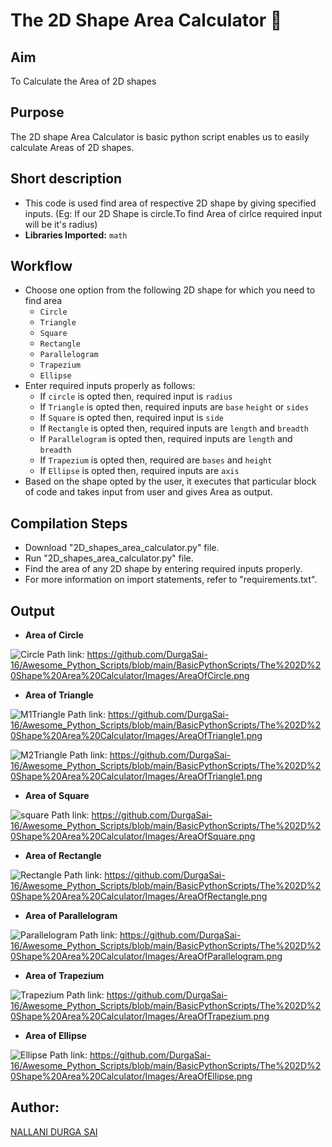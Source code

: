 # The 2D Shape Area Calculator 🧮
## Aim 
To Calculate the Area of 2D shapes
## Purpose
The 2D shape Area Calculator is basic python script enables us to easily calculate Areas of 2D shapes.
## Short description
- This code is used find area of respective 2D shape by giving specified inputs. (Eg: If our 2D Shape is circle.To find Area of cirlce required input will be it's radius)
- **Libraries Imported:**  `math`

## Workflow
- Choose one option from the following 2D shape for which you need to find area
  - `Circle`
  - `Triangle`
  - `Square`
  - `Rectangle`
  - `Parallelogram`
  - `Trapezium`
  - `Ellipse`
- Enter required inputs properly as follows:
  - If `circle` is opted then, required input is `radius`
  - If `Triangle` is opted then, required inputs are `base` `height` or `sides`
  - If `Square` is opted then, required input is `side` 
  - If `Rectangle` is opted then, required inputs are `length` and `breadth`
  - If `Parallelogram` is opted then, required inputs are `length` and `breadth`
  - If `Trapezium` is opted then, required are `bases` and `height`
  - If `Ellipse` is opted then, required inputs are `axis`
- Based on the shape opted by the user, it executes that particular block of code and takes input from user and gives Area as output.

## Compilation Steps
- Download "2D_shapes_area_calculator.py" file.
- Run "2D_shapes_area_calculator.py" file.
- Find the area of any 2D shape by entering required inputs properly.
- For more information on import statements, refer to "requirements.txt".

## Output
- **Area of Circle**

![Circle](https://user-images.githubusercontent.com/85128689/126229021-defb1fe7-4cda-4e61-bd6d-253081a89c0e.png)
Path link: https://github.com/DurgaSai-16/Awesome_Python_Scripts/blob/main/BasicPythonScripts/The%202D%20Shape%20Area%20Calculator/Images/AreaOfCircle.png

- **Area of Triangle**

 ![M1Triangle](https://user-images.githubusercontent.com/85128689/126229544-11b1e33f-251c-40ad-8cdd-779cf7073001.png)
 Path link: https://github.com/DurgaSai-16/Awesome_Python_Scripts/blob/main/BasicPythonScripts/The%202D%20Shape%20Area%20Calculator/Images/AreaOfTriangle1.png
 
 
 ![M2Triangle](https://user-images.githubusercontent.com/85128689/126229764-9edffbe6-1928-4239-9b9e-fa6200be2e37.png)
 Path link: https://github.com/DurgaSai-16/Awesome_Python_Scripts/blob/main/BasicPythonScripts/The%202D%20Shape%20Area%20Calculator/Images/AreaOfTriangle1.png
 
- **Area of Square**

![square](https://user-images.githubusercontent.com/85128689/126230247-ff089602-4a00-46d1-8542-6e49a024cfe2.png)
Path link: https://github.com/DurgaSai-16/Awesome_Python_Scripts/blob/main/BasicPythonScripts/The%202D%20Shape%20Area%20Calculator/Images/AreaOfSquare.png

- **Area of Rectangle**

![Rectangle](https://user-images.githubusercontent.com/85128689/126230465-0d912403-6e2e-4cdb-b38b-bd41c62f3ac1.png)
Path link: https://github.com/DurgaSai-16/Awesome_Python_Scripts/blob/main/BasicPythonScripts/The%202D%20Shape%20Area%20Calculator/Images/AreaOfRectangle.png

- **Area of Parallelogram**

![Parallelogram](https://user-images.githubusercontent.com/85128689/126230686-a0988c48-a600-4f8e-aa31-3e8187f44823.png)
Path link: https://github.com/DurgaSai-16/Awesome_Python_Scripts/blob/main/BasicPythonScripts/The%202D%20Shape%20Area%20Calculator/Images/AreaOfParallelogram.png

- **Area of Trapezium**

![Trapezium](https://user-images.githubusercontent.com/85128689/126230915-fc892b5c-8e93-40bc-93b1-ef93b29ca415.png)
Path link: https://github.com/DurgaSai-16/Awesome_Python_Scripts/blob/main/BasicPythonScripts/The%202D%20Shape%20Area%20Calculator/Images/AreaOfTrapezium.png

- **Area of Ellipse**

![Ellipse](https://user-images.githubusercontent.com/85128689/126231100-c0adbf0c-1044-4f34-bb22-522560088097.png)
Path link: https://github.com/DurgaSai-16/Awesome_Python_Scripts/blob/main/BasicPythonScripts/The%202D%20Shape%20Area%20Calculator/Images/AreaOfEllipse.png

## Author:
[NALLANI DURGA SAI](https://github.com/DurgaSai-16)







